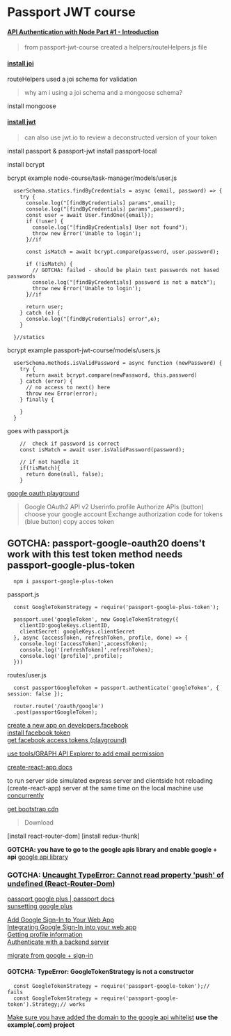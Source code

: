 # Passport JWT course
#### [API Authentication with Node Part #1 - Introduction](https://youtu.be/zx6jnaLuB9Q)   
> from passport-jwt-course
created a helpers/routeHelpers.js file
#### [install joi](https://www.npmjs.com/package/joi)   
routeHelpers used a joi schema for validation

> why am i using a joi schema and a mongoose schema?

install mongoose

#### [install jwt](jwt.io)  
> can also use jwt.io to review a deconstructed version of your token

install passport & passport-jwt
install passport-local

install bcrypt

bcrypt example node-course/task-manager/models/user.js
```
  userSchema.statics.findByCredentials = async (email, password) => {
    try {
      console.log("[findByCredentials] params",email);
      console.log("[findByCredentials] params",password);
      const user = await User.findOne({email});
      if (!user) {
        console.log("[findByCredentials] User not found");
        throw new Error('Unable to login');
      }//if

      const isMatch = await bcrypt.compare(password, user.password);

      if (!isMatch) {
        // GOTCHA: failed - should be plain text passwords not hased passwords
        console.log("[findByCredentials] password is not a match");
        throw new Error('Unable to login');
      }//if

      return user;
    } catch (e) {
      console.log("[findByCredentials] error",e);
    }

  }//statics
```

bcrypt example passport-jwt-course/models/users.js
```
  userSchema.methods.isValidPassword = async function (newPassword) {
    try {
      return await bcrypt.compare(newPassword, this.password)
    } catch (error) {
      // no access to next() here
      throw new Error(error);
    } finally {

    }
  }

```
goes with passport.js
```
    //  check if password is correct
    const isMatch = await user.isValidPassword(password);

    // if not handle it
    if(!isMatch){
      return done(null, false);
    }
```

[google oauth playground](https://developers.google.com/oauthplayground)   
> Google OAuth2 API v2
> Userinfo.profile
> Authorize APIs (button)
> choose your google account
> Exchange authorization code for tokens (blue button)
> copy acces token

## GOTCHA: passport-google-oauth20 doens't work with this test token method needs passport-google-plus-token
```
  npm i passport-google-plus-token
```

passport.js
```
  const GoogleTokenStrategy = require('passport-google-plus-token');

  passport.use('googleToken', new GoogleTokenStrategy({
    clientID:googleKeys.clientID,
    clientSecret: googleKeys.clientSecret
  }, async (accessToken, refreshToken, profile, done) => {
    console.log('[accessToken]',accessToken);
    console.log('[refreshToken]',refreshToken);
    console.log('[profile]',profile);
  }))
```
routes/user.js
```
  const passportGoogleToken = passport.authenticate('googleToken', { session: false });

  router.route('/oauth/google')
  .post(passportGoogleToken);
```

[create a new app on developers.facebook](https://developers.facebook.com)    
[install facebook token](https://www.npmjs.com/package/passport-facebook-token)   
[get facebook access tokens (playground)](https://developers.facebook.com/tools/accesstoken/)   

[use tools/GRAPH API Explorer to add email permission](https://developers.facebook.com/tools/explorer/)   

[create-react-app docs](https://github.com/facebook/create-react-app)   

to run server side simulated express server and clientside hot reloading (create-react-app) server at the same time on the local machine use
[concurrently](https://www.npmjs.com/package/concurrently)   

[get bootstrap cdn](https://getbootstrap.com/docs/4.3/getting-started/download/)   
> Download

[install react-router-dom]
[install redux-thunk]

**GOTCHA: you have to go to the google apis library and enable  google + api**
[google api library](https://console.developers.google.com/apis/library)   

### GOTCHA: [Uncaught TypeError: Cannot read property 'push' of undefined (React-Router-Dom)](https://stackoverflow.com/questions/44009618/uncaught-typeerror-cannot-read-property-push-of-undefined-react-router-dom)   

[passport google plus | passport docs](http://www.passportjs.org/packages/passport-google-plus/)   
[sunsetting google plus](https://blog.google/technology/safety-security/project-strobe/)   

[Add Google Sign-In to Your Web App](https://developers.google.com/identity/sign-in/web/)   
[Integrating Google Sign-In into your web app](https://developers.google.com/identity/sign-in/web/sign-in)   
[Getting profile information](https://developers.google.com/identity/sign-in/web/people)   
[Authenticate with a backend server](https://developers.google.com/identity/sign-in/web/backend-auth)   

[migrate from google + sign-in](https://developers.google.com/identity/sign-in/web/quick-migration-guide)   

#### GOTCHA: TypeError: GoogleTokenStrategy is not a constructor
```
  const GoogleTokenStrategy = require('passport-google-token');// fails
  const GoogleTokenStrategy = require('passport-google-token').Strategy;// works
```

[Make sure you have added the domain to the google api whitelist](https://console.developers.google.com/apis/credentials/)
**use the example(.com) project**
